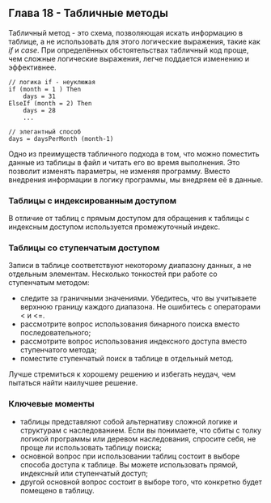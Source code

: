 ## Глава 18 - Табличные методы
Табличный метод - это схема, позволяющая искать информацию в таблице, а не использовать для этого логические выражения, такие как _if_ и _case_.
При определённых обстоятельствах табличный код проще, чем сложные логические выражения, легче поддается изменению и эффективнее.

```
// логика if - неуклюжая
if (month = 1 ) Then
	days = 31
ElseIf (month = 2) Then
	days = 28
	...
	
// элегантный способ
days = daysPerMonth (month-1)
```

Одно из преимуществ табличного подхода в том, что можно поместить данные из таблицы в файл и читать его во время выполнения. Это позволит изменять параметры, не изменяя программу.
Вместо внедрения информации в логику программы, мы внедряем её в данные.
### Таблицы с индексированным доступом
В отличие от таблиц с прямым доступом для обращения к таблицы с индексным доступом используется промежуточный индекс.
### Таблицы со ступенчатым доступом
Записи в таблице соответствуют некоторому диапазону данных, а не отдельным элементам.
Несколько тонкостей при работе со ступенчатым методом:
- следите за граничными значениями. Убедитесь, что вы учитываете верхнюю границу каждого диапазона. Не ошибитесь с операторами < и <=.
- рассмотрите вопрос использования бинарного поиска вместо последовательного;
- рассмотрите вопрос использования индексного доступа вместо ступенчатого метода;
- поместите ступенчатый поиск в таблице в отдельный метод.

Лучше стремиться к хорошему решению и избегать неудач, чем пытаться найти наилучшее решение.

### Ключевые моменты
- таблицы представляют собой альтернативу сложной логике и структурам с наследованием. Если вы понимаете, что сбиты с толку логикой программы или деревом наследования, спросите себя, не проще ли использовать таблицу поиска;
- основной вопрос при использовании таблиц состоит в выборе способа доступа к таблице. Вы можете использовать прямой, индексный или ступенчатый доступ;
- другой основной вопрос состоит в выборе того, что конкретно будет помещено в таблицу.
